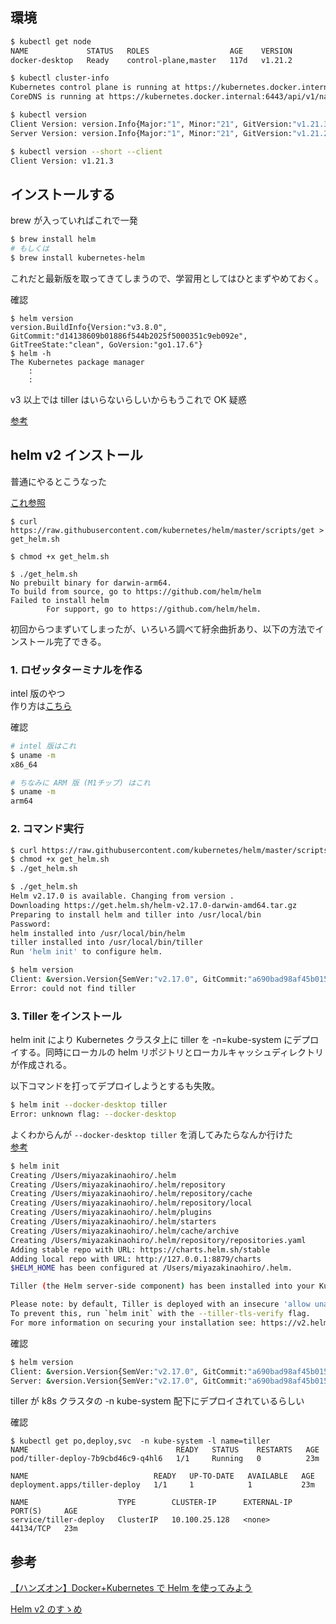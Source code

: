 ## 環境

```sh
$ kubectl get node
NAME             STATUS   ROLES                  AGE    VERSION
docker-desktop   Ready    control-plane,master   117d   v1.21.2

$ kubectl cluster-info
Kubernetes control plane is running at https://kubernetes.docker.internal:6443
CoreDNS is running at https://kubernetes.docker.internal:6443/api/v1/namespaces/kube-system/services/kube-dns:dns/proxy

$ kubectl version
Client Version: version.Info{Major:"1", Minor:"21", GitVersion:"v1.21.3", GitCommit:"ca643a4d1f7bfe34773c74f79527be4afd95bf39", GitTreeState:"clean", BuildDate:"2021-07-15T21:04:39Z", GoVersion:"go1.16.6", Compiler:"gc", Platform:"darwin/amd64"}
Server Version: version.Info{Major:"1", Minor:"21", GitVersion:"v1.21.2", GitCommit:"092fbfbf53427de67cac1e9fa54aaa09a28371d7", GitTreeState:"clean", BuildDate:"2021-06-16T12:53:14Z", GoVersion:"go1.16.5", Compiler:"gc", Platform:"linux/arm64"}

$ kubectl version --short --client
Client Version: v1.21.3
```

## インストールする

brew が入っていればこれで一発

```sh
$ brew install helm
# もしくは
$ brew install kubernetes-helm
```

これだと最新版を取ってきてしまうので、学習用としてはひとまずやめておく。

確認

```
$ helm version
version.BuildInfo{Version:"v3.8.0", GitCommit:"d14138609b01886f544b2025f5000351c9eb092e", GitTreeState:"clean", GoVersion:"go1.17.6"}
$ helm -h
The Kubernetes package manager
    :
    :
```

v3 以上では tiller はいらないらしいからもうこれで OK 疑惑

[参考](https://helm.sh/ja/)

## helm v2 インストール

普通にやるとこうなった

[これ参照](https://qiita.com/ffrr55s/items/df6cb2c418bcfba66f59#:~:text=%E7%90%86%E8%A7%A3%E3%81%8F%E3%81%A0%E3%81%95%E3%81%84%E3%80%82-,1.Helm%E3%81%AE%E3%82%A4%E3%83%B3%E3%82%B9%E3%83%88%E3%83%BC%E3%83%AB,-%24%20cd%20~/downloads%0A%24%20curl)

```
$ curl https://raw.githubusercontent.com/kubernetes/helm/master/scripts/get > get_helm.sh

$ chmod +x get_helm.sh

$ ./get_helm.sh
No prebuilt binary for darwin-arm64.
To build from source, go to https://github.com/helm/helm
Failed to install helm
        For support, go to https://github.com/helm/helm.
```

初回からつまずいてしまったが、いろいろ調べて紆余曲折あり、以下の方法でインストール完了できる。

### 1. ロゼッタターミナルを作る

intel 版のやつ  
作り方は[こちら](https://qiita.com/funatsufumiya/items/cec08f1ba3387edc2eed)

確認

```sh
# intel 版はこれ
$ uname -m
x86_64

# ちなみに ARM 版 (M1チップ) はこれ
$ uname -m
arm64
```

### 2. コマンド実行

```sh
$ curl https://raw.githubusercontent.com/kubernetes/helm/master/scripts/get > get_helm.sh
$ chmod +x get_helm.sh
$ ./get_helm.sh
```

```sh
$ ./get_helm.sh
Helm v2.17.0 is available. Changing from version .
Downloading https://get.helm.sh/helm-v2.17.0-darwin-amd64.tar.gz
Preparing to install helm and tiller into /usr/local/bin
Password:
helm installed into /usr/local/bin/helm
tiller installed into /usr/local/bin/tiller
Run 'helm init' to configure helm.
```

```sh
$ helm version
Client: &version.Version{SemVer:"v2.17.0", GitCommit:"a690bad98af45b015bd3da1a41f6218b1a451dbe", GitTreeState:"clean"}
Error: could not find tiller

```

### 3. Tiller をインストール

helm init により Kubernetes クラスタ上に tiller を -n=kube-system にデプロイする。同時にローカルの helm リポジトリとローカルキャッシュディレクトリが作成される。

以下コマンドを打ってデプロイしようとするも失敗。

```sh
$ helm init --docker-desktop tiller
Error: unknown flag: --docker-desktop
```

よくわからんが `--docker-desktop tiller` を消してみたらなんか行けた  
[参考](https://qiita.com/loftkun/items/853bbaabd4bf0fa96e9c#:~:text=scripts/get%20%7C%20bash-,tiller%E3%82%92%E3%82%A4%E3%83%B3%E3%82%B9%E3%83%88%E3%83%BC%E3%83%AB%E3%81%99%E3%82%8B,-helm%20init%E3%82%B3%E3%83%9E%E3%83%B3%E3%83%89)

```sh
$ helm init
Creating /Users/miyazakinaohiro/.helm
Creating /Users/miyazakinaohiro/.helm/repository
Creating /Users/miyazakinaohiro/.helm/repository/cache
Creating /Users/miyazakinaohiro/.helm/repository/local
Creating /Users/miyazakinaohiro/.helm/plugins
Creating /Users/miyazakinaohiro/.helm/starters
Creating /Users/miyazakinaohiro/.helm/cache/archive
Creating /Users/miyazakinaohiro/.helm/repository/repositories.yaml
Adding stable repo with URL: https://charts.helm.sh/stable
Adding local repo with URL: http://127.0.0.1:8879/charts
$HELM_HOME has been configured at /Users/miyazakinaohiro/.helm.

Tiller (the Helm server-side component) has been installed into your Kubernetes Cluster.

Please note: by default, Tiller is deployed with an insecure 'allow unauthenticated users' policy.
To prevent this, run `helm init` with the --tiller-tls-verify flag.
For more information on securing your installation see: https://v2.helm.sh/docs/securing_installation/
```

確認

```sh
$ helm version
Client: &version.Version{SemVer:"v2.17.0", GitCommit:"a690bad98af45b015bd3da1a41f6218b1a451dbe", GitTreeState:"clean"}
Server: &version.Version{SemVer:"v2.17.0", GitCommit:"a690bad98af45b015bd3da1a41f6218b1a451dbe", GitTreeState:"clean"}
```

tiller が k8s クラスタの -n kube-system 配下にデプロイされているらしい

確認

```
$ kubectl get po,deploy,svc  -n kube-system -l name=tiller
NAME                                 READY   STATUS    RESTARTS   AGE
pod/tiller-deploy-7b9cbd46c9-q4hl6   1/1     Running   0          23m

NAME                            READY   UP-TO-DATE   AVAILABLE   AGE
deployment.apps/tiller-deploy   1/1     1            1           23m

NAME                    TYPE        CLUSTER-IP      EXTERNAL-IP   PORT(S)     AGE
service/tiller-deploy   ClusterIP   10.100.25.128   <none>        44134/TCP   23m
```

## 参考

[【ハンズオン】Docker+Kubernetes で Helm を使ってみよう](https://qiita.com/ffrr55s/items/df6cb2c418bcfba66f59#:~:text=%E7%90%86%E8%A7%A3%E3%81%8F%E3%81%A0%E3%81%95%E3%81%84%E3%80%82-,1.Helm%E3%81%AE%E3%82%A4%E3%83%B3%E3%82%B9%E3%83%88%E3%83%BC%E3%83%AB,-%24%20cd%20~/downloads%0A%24%20curl)

[Helm v2 のすゝめ](https://qiita.com/loftkun/items/853bbaabd4bf0fa96e9c)
